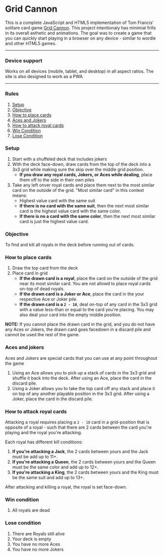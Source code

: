 # Grid Cannon

This is a complete JavaScript and HTML5 implementation of Tom Francis' solitare card game [Grid Cannon](https://www.pentadact.com/2019-08-20-gridcannon-a-single-player-game-with-regular-playing-cards/). This project intentionaly has minimial frills in its overall asthetic and animations. The goal was to create a game that you can quickly start playing in a browser on any device - similar to wordle and other HTML5 games.

---

### Device support
Works on all devices (mobile, tablet, and desktop) in all aspect ratios. The site is also designed to work as a PWA

---

### Rules
1. <a href="#setup">Setup</a>
2. <a href="#objective">Objective</a>
3. <a href="#how-to-place-cards">How to place cards</a>
4. <a href="#aces-and-jokers">Aces and Jokers</a>
4. <a href="#how-to-attack-royal-cards">How to attack royal cards</a>
5. <a href="#win-condition">Win Condition</a>
6. <a href="#lose-condition">Lose Condition</a>


### Setup
1. Start with a shuffeled deck that includes jokers
2. With the deck face-down, draw cards from the top of the deck into a 3x3 grid while making sure the skip over the middle grid position.
    - <b>If you draw any royal cards, Jokers, or Aces while dealing</b>, place them off to the side in their own piles
3. Take any left onver royal cards and place them next to the most similar card on the outside of the grid. "Most similar card" in this context means:
    - Highest value card with the same suit
    - <b>If there is no card with the same suit</b>, then the next most similar card is the highest value card with the same color.
    - <b>If there is no a card with the same color</b>, then the next most similar card is just the highest value card.

### Objective
To find and kill all royals in the deck before running out of cards.

### How to place cards
1. Draw the top card from the deck
2. Place card in grid
    - <b>If the drawn card is a royal</b>, place the card on the outside of the grid near its most similar card. You are not allowd to place royal cards on-top of dead royals.
    - <b>If the drawn card is a Joker or Ace</b>, place the card in the your respective Ace or Joker pile.
    - <b>If the drawn card is a `2 - 10`</b>, deal on-top of any card in the 3x3 grid with a value less-than or equal to the card you're placing. You may also deal your card into the empty middle position.

<b>NOTE:</b> If you cannot place the drawn card in the grid, and you do not have any Aces or Jokers, the drawn card goes facedown in a discard pile and cannot be used the rest of the game.</b>

### Aces and jokers
Aces and Jokers are special cards that you can use at any point throughout the game
1. Using an Ace allows you to pick up a stack of cards in the 3x3 grid and shuffle it back into the deck. After using an Ace, place the card in the discard pile.
2. Using a Joker allows you to take the top card off any stack and place it on top of any another playable position in the 3x3 grid. After using a Joker, place the card in the discard pile.

### How to attack royal cards
Attacking a royal requires placing a `2 - 10` card in a grid-position that is opposite of a royal - such that there are 2 cards between the card you're playing and the royal you're attacking.

Each royal has different kill conditions:
1. <b>If you're attacking a Jack</b>, the 2 cards between yours and the Jack must be add up to 11+.
2. <b>If you're attacking a Queen</b>, the 2 cards between yours and the Queen must be the same color and add up to 12+.
3. <b>If you're attacking a King</b>, the 2 cards between yours and the King must be the same suit and add up to 13+.

After attacking and killing a royal, the royal is set face-down.

### Win condition
1. All royals are dead

### Lose condition
1. There are Royals still alive
2. Your deck is empty
3. You have no more Aces
4. You have no more Jokers
